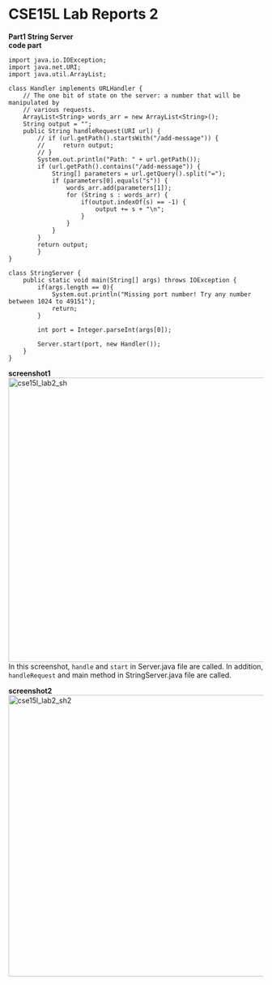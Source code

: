 # CSE15L Lab Reports 2

**Part1 String Server**<br>
**code part**<br>
```
import java.io.IOException;
import java.net.URI;
import java.util.ArrayList;

class Handler implements URLHandler {
    // The one bit of state on the server: a number that will be manipulated by
    // various requests.
    ArrayList<String> words_arr = new ArrayList<String>();
    String output = "";
    public String handleRequest(URI url) {
        // if (url.getPath().startsWith("/add-message")) {
        //     return output;
        // }
        System.out.println("Path: " + url.getPath());
        if (url.getPath().contains("/add-message")) {
            String[] parameters = url.getQuery().split("=");
            if (parameters[0].equals("s")) {
                words_arr.add(parameters[1]);
                for (String s : words_arr) {
                    if(output.indexOf(s) == -1) {
                        output += s + "\n"; 
                    }       	
                }
            }
        }		
        return output;
        }
}

class StringServer {
    public static void main(String[] args) throws IOException {
        if(args.length == 0){
            System.out.println("Missing port number! Try any number between 1024 to 49151");
            return;
        }

        int port = Integer.parseInt(args[0]);

        Server.start(port, new Handler());
    }
}
```


**screenshot1**<br>
<img width="561" alt="cse15l_lab2_sh" src="https://user-images.githubusercontent.com/102566928/215040885-6468acfa-d6c4-42f9-9fa0-67b1e62b45dd.png">
<br>
In this screenshot, `handle` and `start` in Server.java file are called. In addition, `handleRequest` and main method in StringServer.java file are called.




**screenshot2**<br>
<img width="555" alt="cse15l_lab2_sh2" src="https://user-images.githubusercontent.com/102566928/215041009-0104f431-62af-4132-b74b-3d3e175b1a51.png">


